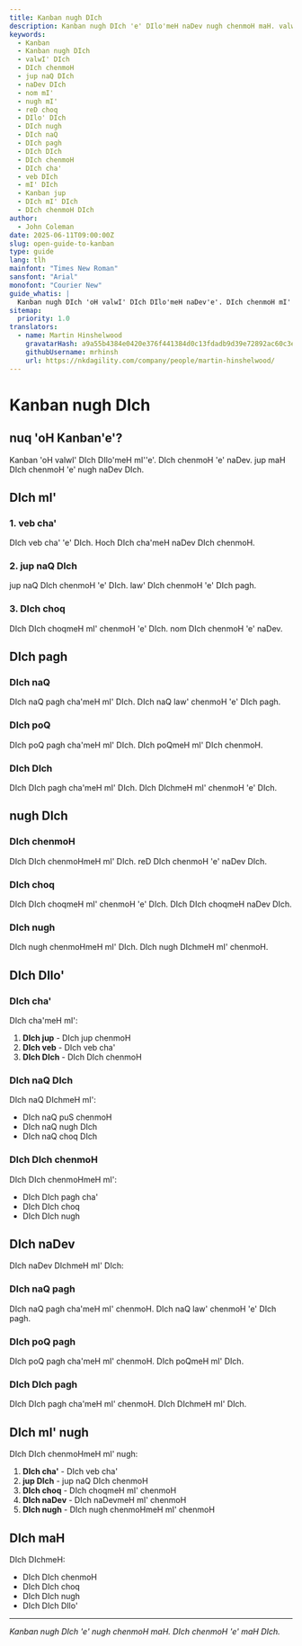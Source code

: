 ```yaml
---
title: Kanban nugh DIch
description: Kanban nugh DIch 'e' DIlo'meH naDev nugh chenmoH maH. valwI' DIch chenmoH 'e' naDev. jup maH DIch chenmoH 'e' nugh naDev. DIlo'meH mI' nugh chenmoH DIch. DIch chenmoH 'e' nugh DIch chenmoH maH. DIch chenmoH 'e' DIch chenmoH maH.
keywords:
  - Kanban
  - Kanban nugh DIch
  - valwI' DIch
  - DIch chenmoH
  - jup naQ DIch
  - naDev DIch
  - nom mI'
  - nugh mI'
  - reD choq
  - DIlo' DIch
  - DIch nugh
  - DIch naQ
  - DIch pagh
  - DIch DIch
  - DIch chenmoH
  - DIch cha'
  - veb DIch
  - mI' DIch
  - Kanban jup
  - DIch mI' DIch
  - DIch chenmoH DIch
author:
  - John Coleman
date: 2025-06-11T09:00:00Z
slug: open-guide-to-kanban
type: guide
lang: tlh
mainfont: "Times New Roman"
sansfont: "Arial"
monofont: "Courier New"
guide_whatis: |
  Kanban nugh DIch 'oH valwI' DIch DIlo'meH naDev'e'. DIch chenmoH mI' DIch 'e' DIch. Kanban nugh chenmoH DIch mI' DIch 'e' chenmoH. Hoch maH DIch chenmoH 'e' DIch. DIch chenmoH 'e' nugh DIch chenmoH maH 'e' DIch.
sitemap:
  priority: 1.0
translators:
  - name: Martin Hinshelwood
    gravatarHash: a9a55b4384e0420e376f441384d0c13fdadb9d39e72892ac60c3e89c3079d10d
    githubUsername: mrhinsh
    url: https://nkdagility.com/company/people/martin-hinshelwood/
---
```


# Kanban nugh DIch

## nuq 'oH Kanban'e'?

Kanban 'oH valwI' DIch DIlo'meH mI''e'. DIch chenmoH 'e' naDev. jup maH DIch chenmoH 'e' nugh naDev DIch.

## DIch mI'

### 1. veb cha'

DIch veb cha' 'e' DIch. Hoch DIch cha'meH naDev DIch chenmoH.

### 2. jup naQ DIch

jup naQ DIch chenmoH 'e' DIch. law' DIch chenmoH 'e' DIch pagh.

### 3. DIch choq

DIch DIch choqmeH mI' chenmoH 'e' DIch. nom DIch chenmoH 'e' naDev.

## DIch pagh

### DIch naQ

DIch naQ pagh cha'meH mI' DIch. DIch naQ law' chenmoH 'e' DIch pagh.

### DIch poQ

DIch poQ pagh cha'meH mI' DIch. DIch poQmeH mI' DIch chenmoH.

### DIch DIch

DIch DIch pagh cha'meH mI' DIch. DIch DIchmeH mI' chenmoH 'e' DIch.

## nugh DIch

### DIch chenmoH

DIch DIch chenmoHmeH mI' DIch. reD DIch chenmoH 'e' naDev DIch.

### DIch choq

DIch DIch choqmeH mI' chenmoH 'e' DIch. DIch DIch choqmeH naDev DIch.

### DIch nugh

DIch nugh chenmoHmeH mI' DIch. DIch nugh DIchmeH mI' chenmoH.

## DIch DIlo'

### DIch cha'

DIch cha'meH mI':

1. **DIch jup** - DIch jup chenmoH
2. **DIch veb** - DIch veb cha'
3. **DIch DIch** - DIch DIch chenmoH

### DIch naQ DIch

DIch naQ DIchmeH mI':

- DIch naQ puS chenmoH
- DIch naQ nugh DIch
- DIch naQ choq DIch

### DIch DIch chenmoH

DIch DIch chenmoHmeH mI':

- DIch DIch pagh cha'
- DIch DIch choq
- DIch DIch nugh

## DIch naDev

DIch naDev DIchmeH mI' DIch:

### DIch naQ pagh

DIch naQ pagh cha'meH mI' chenmoH. DIch naQ law' chenmoH 'e' DIch pagh.

### DIch poQ pagh

DIch poQ pagh cha'meH mI' chenmoH. DIch poQmeH mI' DIch.

### DIch DIch pagh

DIch DIch pagh cha'meH mI' chenmoH. DIch DIchmeH mI' DIch.

## DIch mI' nugh

DIch DIch chenmoHmeH mI' nugh:

1. **DIch cha'** - DIch veb cha'
2. **jup DIch** - jup naQ DIch chenmoH
3. **DIch choq** - DIch choqmeH mI' chenmoH
4. **DIch naDev** - DIch naDevmeH mI' chenmoH
5. **DIch nugh** - DIch nugh chenmoHmeH mI' chenmoH

## DIch maH

DIch DIchmeH:

- DIch DIch chenmoH
- DIch DIch choq
- DIch DIch nugh
- DIch DIch DIlo'

---

_Kanban nugh DIch 'e' nugh chenmoH maH. DIch chenmoH 'e' maH DIch._
